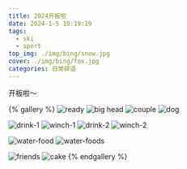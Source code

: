 ```yaml
---
title: 2024开板啦
date: 2024-1-5 19:19:19
tags:
  - ski
  - sport
top_img: ./img/bing/snow.jpg
cover: ./img/bing/fox.jpg
categories: 日常碎语
---
```


开板啦～

{% gallery %}
![ready](./img/ski/ready-to-ski.jpg)
![big head](./img/ski/2024-head.jpg)
![couple](./img/ski/2024-couple.jpg)
![dog](./img/ski/dog.jpg)

![drink-1](./img/ski/2024-drink-1.jpg)
![winch-1](./img/ski/winch-1.jpg)
![drink-2](./img/ski/2024-drink-2.jpg)
![winch-2](./img/ski/winch-2.jpg)

![water-food](./img/ski/water-food.jpg)
![water-foods](./img/ski/water-food-5.jpg)

![friends](./img/ski/2024-friends.jpg)
![cake](./img/ski/2024-cake.jpg)
{% endgallery %}
